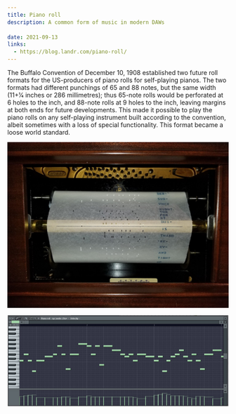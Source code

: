```yaml
---
title: Piano roll
description: A common form of music in modern DAWs

date: 2021-09-13
links: 
  - https://blog.landr.com/piano-roll/
---
```


The Buffalo Convention of December 10, 1908 established two future roll formats for the US-producers of piano rolls for self-playing pianos. The two formats had different punchings of 65 and 88 notes, but the same width (11+1⁄4 inches or 286 millimetres); thus 65-note rolls would be perforated at 6 holes to the inch, and 88-note rolls at 9 holes to the inch, leaving margins at both ends for future developments. This made it possible to play the piano rolls on any self-playing instrument built according to the convention, albeit sometimes with a loss of special functionality. This format became a loose world standard.

![](./PlayerPianoRoll.jpg)

![](./FL.png)
